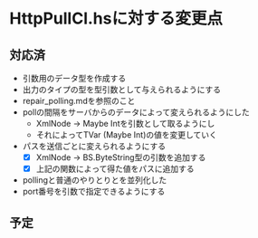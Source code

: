 HttpPullCl.hsに対する変更点
===========================

対応済
------

* 引数用のデータ型を作成する
* 出力のタイプの型を型引数として与えられるようにする
* repair_polling.mdを参照のこと
* pollの間隔をサーバからのデータによって変えられるようにした
	+ XmlNode -> Maybe Intを引数として取るようにし
	+ それによってTVar (Maybe Int)の値を変更していく
* パスを送信ごとに変えられるようにする
	+ [x] XmlNode -> BS.ByteString型の引数を追加する
	+ [x] 上記の関数によって得た値をパスに追加する
* pollingと普通のやりとりとを並列化した
* port番号を引数で指定できるようにする

予定
----
